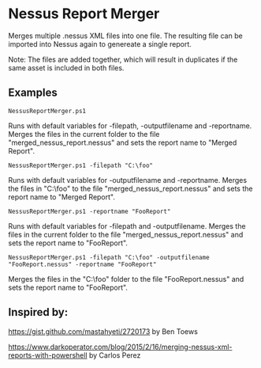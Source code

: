# Nessus Report Merger

Merges multiple .nessus XML files into one file.  The resulting file can be imported into Nessus again to genereate a single report. 

Note: The files are added together, which will result in duplicates if the same asset is included in both files. 

## Examples
`NessusReportMerger.ps1`

Runs with default variables for -filepath, -outputfilename and -reportname.
Merges the files in the current folder to the file "merged_nessus_report.nessus" and sets the report name to "Merged Report".

`NessusReportMerger.ps1 -filepath "C:\foo"`

Runs with default variables for -outputfilename and -reportname.
Merges the files in "C:\foo" to the file "merged_nessus_report.nessus" and sets the report name to "Merged Report".

`NessusReportMerger.ps1 -reportname "FooReport"`

Runs with default variables for -filepath and -outputfilename.
Merges the files in the current folder to the file "merged_nessus_report.nessus" and sets the report name to "FooReport".

`NessusReportMerger.ps1 -filepath "C:\foo" -outputfilename "FooReport.nessus" -reportname "FooReport"`

Merges the files in the "C:\foo" folder to the file "FooReport.nessus" and sets the report name to "FooReport".

## Inspired by:
https://gist.github.com/mastahyeti/2720173 by Ben Toews

https://www.darkoperator.com/blog/2015/2/16/merging-nessus-xml-reports-with-powershell by Carlos Perez
